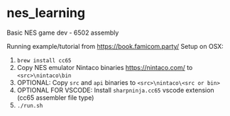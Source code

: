 # nes_learning

Basic NES game dev - 6502 assembly

Running example/tutorial from <https://book.famicom.party/>
Setup on OSX:

1. `brew install cc65`
2. Copy NES emulator Nintaco binaries <https://nintaco.com/> to `<src>\nintaco\bin`
3. OPTIONAL: Copy `src` and `api` binaries to `<src>\nintaco\<src or bin>`
4. OPTIONAL FOR VSCODE: Install `sharpninja.cc65` vscode extension (cc65 assembler file type)
5. `./run.sh`
